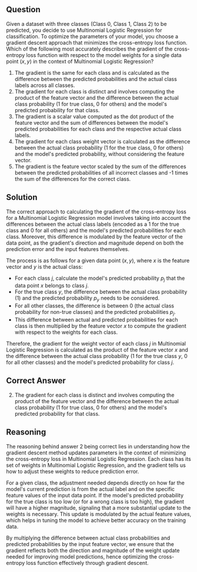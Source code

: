 ## Question
Given a dataset with three classes (Class 0, Class 1, Class 2) to be predicted, you decide to use Multinomial Logistic Regression for classification. To optimize the parameters of your model, you choose a gradient descent approach that minimizes the cross-entropy loss function. Which of the following most accurately describes the gradient of the cross-entropy loss function with respect to the model weights for a single data point $(x, y)$ in the context of Multinomial Logistic Regression?

1. The gradient is the same for each class and is calculated as the difference between the predicted probabilities and the actual class labels across all classes.
2. The gradient for each class is distinct and involves computing the product of the feature vector and the difference between the actual class probability (1 for true class, 0 for others) and the model's predicted probability for that class.
3. The gradient is a scalar value computed as the dot product of the feature vector and the sum of differences between the model's predicted probabilities for each class and the respective actual class labels.
4. The gradient for each class weight vector is calculated as the difference between the actual class probability (1 for the true class, 0 for others) and the model's predicted probability, without considering the feature vector.
5. The gradient is the feature vector scaled by the sum of the differences between the predicted probabilities of all incorrect classes and -1 times the sum of the differences for the correct class.

## Solution
The correct approach to calculating the gradient of the cross-entropy loss for a Multinomial Logistic Regression model involves taking into account the differences between the actual class labels (encoded as a 1 for the true class and 0 for all others) and the model's predicted probabilities for each class. Moreover, this difference is modulated by the feature vector of the data point, as the gradient's direction and magnitude depend on both the prediction error and the input features themselves.

The process is as follows for a given data point $(x, y)$, where $x$ is the feature vector and $y$ is the actual class:

- For each class $j$, calculate the model's predicted probability $p_j$ that the data point $x$ belongs to class $j$.
- For the true class $y$, the difference between the actual class probability (1) and the predicted probability $p_y$ needs to be considered.
- For all other classes, the difference is between 0 (the actual class probability for non-true classes) and the predicted probabilities $p_j$.
- This difference between actual and predicted probabilities for each class is then multiplied by the feature vector $x$ to compute the gradient with respect to the weights for each class.

Therefore, the gradient for the weight vector of each class $j$ in Multinomial Logistic Regression is calculated as the product of the feature vector $x$ and the difference between the actual class probability (1 for the true class $y$, 0 for all other classes) and the model's predicted probability for class $j$.

## Correct Answer
2. The gradient for each class is distinct and involves computing the product of the feature vector and the difference between the actual class probability (1 for true class, 0 for others) and the model's predicted probability for that class.

## Reasoning
The reasoning behind answer 2 being correct lies in understanding how the gradient descent method updates parameters in the context of minimizing the cross-entropy loss in Multinomial Logistic Regression. Each class has its set of weights in Multinomial Logistic Regression, and the gradient tells us how to adjust these weights to reduce prediction error. 

For a given class, the adjustment needed depends directly on how far the model's current prediction is from the actual label and on the specific feature values of the input data point. If the model's predicted probability for the true class is too low (or for a wrong class is too high), the gradient will have a higher magnitude, signaling that a more substantial update to the weights is necessary. This update is modulated by the actual feature values, which helps in tuning the model to achieve better accuracy on the training data.

By multiplying the difference between actual class probabilities and predicted probabilities by the input feature vector, we ensure that the gradient reflects both the direction and magnitude of the weight update needed for improving model predictions, hence optimizing the cross-entropy loss function effectively through gradient descent.